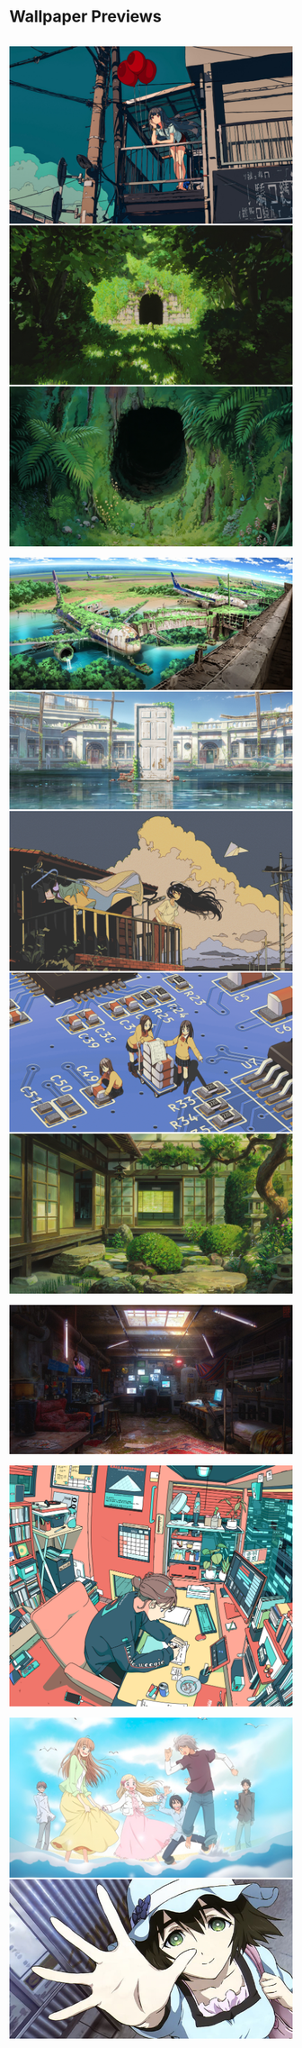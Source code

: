 # Wallpaper Previews

<img src="001-kita.png" alt=""/>
<img src="002-balloon-girl.png" alt=""/>
<img src="003-tunnel.png" alt=""/>
<img src="004-tunnel.png" alt=""/>
<img src="005-gate.png" alt=""/>
<img src="006-airfield.png" alt=""/>
<img src="007-door.png" alt=""/>
<img src="008-waiting.png" alt=""/>
<img src="009-circuit.png" alt=""/>
<img src="010-garden.png" alt=""/>
<img src="011-katana-girl.png" alt=""/>
<img src="012-me.png" alt=""/>
<img src="013-wide.png" alt=""/>
<img src="014-thick.png" alt=""/>
<img src="015-honey-and-clover.png" alt=""/>
<img src="016-honey-and-clover.png" alt=""/>
<img src="017-mayuri-shiina.png" alt=""/>
